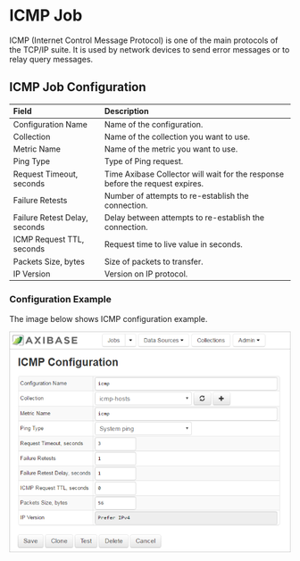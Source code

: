 # ICMP Job

ICMP (Internet Control Message Protocol) is one of the main protocols of the TCP/IP suite. It is used by network devices to send error messages or to relay query messages.

## ICMP Job Configuration

| Field       | Description   |
|:-------------|:--------------|
| Configuration Name     | Name of the configuration. |
| Collection     |  Name of the collection you want to use. |
| Metric Name | Name of the metric you want to use. |
| Ping Type | Type of Ping request. |
| Request Timeout, seconds | Time Axibase Collector will wait for the response before the request expires. |
| Failure Retests | Number of attempts to re-establish the connection.  |
| Failure Retest Delay, seconds|  Delay between attempts to re-establish the connection.  |
| ICMP Request TTL, seconds |  Request time to live value in seconds.   |
| Packets Size, bytes | Size of packets to transfer.   |
| IP Version |   Version on IP protocol.  |

### Configuration Example

The image below shows ICMP configuration example.

![ICMP Configuration](./images/icmp_job.png)

